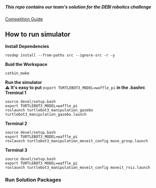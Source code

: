 ##### This repo contains our team's solution for the DEBI roboitcs challenge
[Competition Guide](https://drive.google.com/file/d/1BXq8UASasAKcVyFiAwk3sP4nw0m5puhp/view)
## How to run simulator 
**Install Dependencies**

```
rosdep install --from-paths src --ignore-src -r -y
```
**Buid the Workspace**
```
catkin_make
```
**Run the simulator**  
⚠️ **It's easy to put** ```export TURTLEBOT3_MODEL=waffle_pi``` **in the .bashrc**  
**Treminal 1**
```
source devel/setup.bash
export TURTLEBOT3_MODEL=waffle_pi
roslaunch turtlebot3_manipulation_gazebo turtlebot3_manipulation_gazebo.launch
```
**Terminal 2**
```
source devel/setup.bash
export TURTLEBOT3_MODEL=waffle_pi
roslaunch turtlebot3_manipulation_moveit_config move_group.launch
```
**Terminal 3**
```
source devel/setup.bash
export TURTLEBOT3_MODEL=waffle_pi
roslaunch turtlebot3_manipulation_moveit_config moveit_rviz.launch
```


### Run Solution Packages
